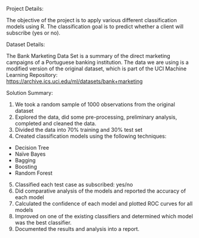 Project Details:

The objective of the project is to apply various different classification models using R.
The classification goal is to predict whether a client will subscribe (yes or no).

Dataset Details:

The Bank Marketing Data Set is a summary of the direct marketing campaigns of a Portuguese banking institution. The data we are using is a modified version of the original dataset, which is part of the UCI Machine Learning Repository: https://archive.ics.uci.edu/ml/datasets/bank+marketing

Solution Summary:

1. We took a random sample of 1000 observations from the original dataset
2. Explored the data, did some pre-processing, preliminary analysis, completed and cleaned the data.
3. Divided the data into 70% training and 30% test set
4. Created classification models using the following techniques:
  - Decision Tree
  - Naïve Bayes
  - Bagging
  - Boosting
  - Random Forest
5. Classified each test case as subscribed: yes/no
6. Did comparative analysis of the models and reported the accuracy of each model
7. Calculated the confidence of each model and plotted ROC curves for all models
8. Improved on one of the existing classifiers and determined which model was the best classifier.
9. Documented the results and analysis into a report.
